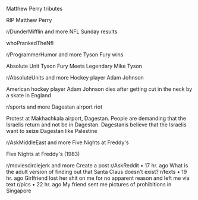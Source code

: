 Matthew Perry tributes

RIP Matthew Perry

r/DunderMifflin
and more
NFL Sunday results

whoPrankedTheNfl

r/ProgrammerHumor
and more
Tyson Fury wins

Absolute Unit Tyson Fury Meets Legendary Mike Tyson

r/AbsoluteUnits
and more
Hockey player Adam Johnson

American hockey player Adam Johnson dies after getting cut in the neck by a skate in England

r/sports
and more
Dagestan airport riot

Protest at Makhachkala airport, Dagestan. People are demanding that the Israelis return and not be in Dagestan. Dagestanis believe that the Israelis want to seize Dagestan like Palestine

r/AskMiddleEast
and more
Five Nights at Freddy's

Five Nights at Freddy's (1983)

r/moviescirclejerk
and more
Create a post
r/AskReddit
•
17 hr. ago
What is the adult version of finding out that Santa Claus doesn't exist?
r/texts
•
19 hr. ago
Girlfriend lost her shit on me for no apparent reason and left me via text
r/pics
•
22 hr. ago
My friend sent me pictures of prohibitions in Singapore
 